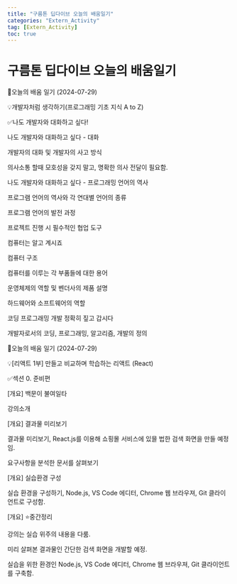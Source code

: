 ```yaml
---
title: "구름톤 딥다이브 오늘의 배움일기"
categories: "Extern_Activity"
tag: [Extern_Activity]
toc: true
---
```


# 구름톤 딥다이브 오늘의 배움일기

📖오늘의 배움 일기 (2024-07-29)

💡개발자처럼 생각하기(프로그래밍 기초 지식 A to Z)

✅나도 개발자와 대화하고 싶다!

나도 개발자와 대화하고 싶다 - 대화

개발자의 대화 및 개발자의 사고 방식

의사소통 할때 모호성을 갖지 말고, 명확한 의사 전달이 필요함.

나도 개발자와 대화하고 싶다 - 프로그래밍 언어의 역사

프로그램 언어의 역사와 각 연대별 언어의 종류

프로그램 언어의 발전 과정

프로젝트 진행 시 필수적인 협업 도구

컴퓨터는 알고 계시죠

컴퓨터 구조

컴퓨터를 이루는 각 부품들에 대한 용어

운영체제의 역할 및 벤더사의 제품 설명

하드웨어와 소프트웨어의 역할

코딩 프로그래밍 개발 정확히 짚고 갑시다

개발자로서의 코딩, 프로그래밍, 알고리즘, 개발의 정의

📖오늘의 배움 일기 (2024-07-29)

💡[리액트 1부] 만들고 비교하며 학습하는 리액트 (React)

✅섹션 0. 준비편

[개요] 백문이 불여일타

강의소개

[개요] 결과물 미리보기

결과물 미리보기, React.js를 이용해 쇼핑몰 서비스에 있믈 법한 검색 화면을 만들 예정임.

요구사항을 분석한 문서를 살펴보기

[개요] 실습환경 구성

실습 환경을 구성하기, Node.js, VS Code 에디터, Chrome 웹 브라우져, Git 클라이언트로 구성함.

[개요] ⭐중간정리

강의는 실습 위주의 내용을 다룸.

미리 살펴본 결과물인 간단한 검색 화면을 개발할 예정.

실습을 위한 환경인 Node.js, VS Code 에디터, Chrome 웹 브라우져, Git 클라이언트를 구축함.